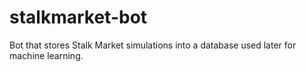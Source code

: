 # stalkmarket-bot
Bot that stores Stalk Market simulations into a database used later for machine learning. 
